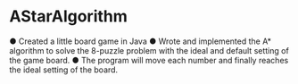 # AStarAlgorithm
●	Created a little board game in Java
●	Wrote and implemented the A* algorithm to solve the 8-puzzle problem with the ideal and default 
setting of the game board.
●	The program will move each number and finally reaches the ideal setting of the board.
